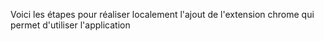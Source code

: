 Voici les étapes pour réaliser localement l'ajout de l'extension chrome qui permet d'utiliser l'application